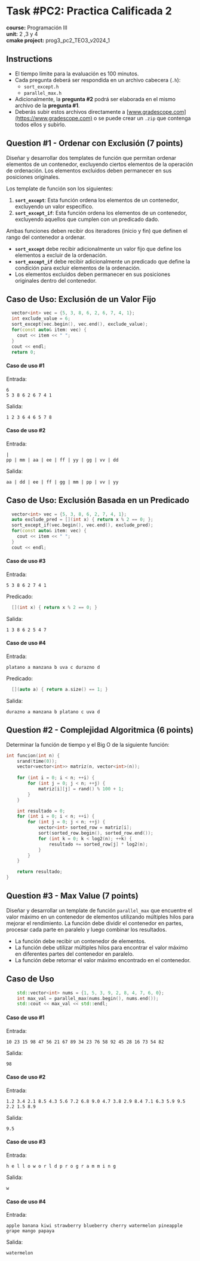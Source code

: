 # Task #PC2: Practica Calificada 2  
**course:** Programación III  
**unit:** 2 ,3 y 4  
**cmake project:** prog3_pc2_TEO3_v2024_1
## Instructions
- El tiempo límite para la evaluación es 100 minutos.
- Cada pregunta deberá ser respondida en un archivo cabecera (`.h`):
    - `sort_except.h`
    - `parallel_max.h`
- Adicionalmente, la **pregunta #2** podrá ser elaborada en el mismo archivo de la **pregunta #1**.
- Deberás subir estos archivos directamente a [www.gradescope.com](https://www.gradescope.com) o se puede crear un `.zip` que contenga todos ellos y subirlo.


## Question #1 - Ordenar con Exclusión (7 points)

Diseñar y desarrollar dos templates de función que permitan ordenar elementos de un contenedor, excluyendo ciertos elementos de la operación de ordenación. Los elementos excluidos deben permanecer en sus posiciones originales.

Los template de función son los siguientes:
1. **`sort_except`**: Esta función ordena los elementos de un contenedor, excluyendo un valor específico.
2. **`sort_except_if`**: Esta función ordena los elementos de un contenedor, excluyendo aquellos que cumplen con un predicado dado.

Ambas funciones deben recibir dos iteradores (inicio y fin) que definen el rango del contenedor a ordenar.
- **`sort_except`** debe recibir adicionalmente un valor fijo que define los elementos a excluir de la ordenación.
- **`sort_except_if`** debe recibir adicionalmente un predicado que define la condición para excluir elementos de la ordenación.
- Los elementos excluidos deben permanecer en sus posiciones originales dentro del contenedor.

## Caso de Uso: Exclusión de un Valor Fijo
```cpp
  vector<int> vec = {5, 3, 8, 6, 2, 6, 7, 4, 1};
  int exclude_value = 6;
  sort_except(vec.begin(), vec.end(), exclude_value);
  for(const auto& item: vec) {
    cout << item << " ";
  }
  cout << endl;
  return 0;
```
#### Caso de uso #1
Entrada:
```
6
5 3 8 6 2 6 7 4 1
```
Salida:
```
1 2 3 6 4 6 5 7 8
```

#### Caso de uso #2
Entrada:
```
|
pp | mm | aa | ee | ff | yy | gg | vv | dd
```
Salida:
```
aa | dd | ee | ff | gg | mm | pp | vv | yy
```

## Caso de Uso: Exclusión Basada en un Predicado
```cpp
  vector<int> vec = {5, 3, 8, 6, 2, 7, 4, 1};
  auto exclude_pred = [](int x) { return x % 2 == 0; };
  sort_except_if(vec.begin(), vec.end(), exclude_pred);
  for(const auto& item: vec) {
    cout << item << " ";
  }
  cout << endl;
```

#### Caso de uso #3
Entrada:
```
5 3 8 6 2 7 4 1
```
Predicado:
```cpp
  [](int x) { return x % 2 == 0; }
```
Salida:
```
1 3 8 6 2 5 4 7
```  

#### Caso de uso #4
Entrada:
```
platano a manzana b uva c durazno d
```
Predicado:
```cpp
  [](auto a) { return a.size() == 1; }
```
Salida:
```
durazno a manzana b platano c uva d
```
## Question #2 - Complejidad Algoritmica (6 points)
Determinar la función de tiempo y el Big O de la siguiente función:
```cpp
int funcion(int n) {
    srand(time(0));
    vector<vector<int>> matriz(n, vector<int>(n));
    
    for (int i = 0; i < n; ++i) {
        for (int j = 0; j < n; ++j) {
            matriz[i][j] = rand() % 100 + 1;
        }
    }

    int resultado = 0;
    for (int i = 0; i < n; ++i) {
        for (int j = 0; j < n; ++j) {
            vector<int> sorted_row = matriz[i];
            sort(sorted_row.begin(), sorted_row.end());
            for (int k = 0; k < log2(n); ++k) {
                resultado += sorted_row[j] * log2(n);
            }
        }
    }

    return resultado;
}
```

## Question #3 - Max Value (7 points)

Diseñar y desarrollar un template de función `parallel_max` que encuentre el valor máximo en un contenedor de elementos utilizando múltiples hilos para mejorar el rendimiento. La función debe dividir el contenedor en partes, procesar cada parte en paralelo y luego combinar los resultados.

- La función debe recibir un contenedor de elementos.
- La función debe utilizar múltiples hilos para encontrar el valor máximo en diferentes partes del contenedor en paralelo.
- La función debe retornar el valor máximo encontrado en el contenedor.

## Caso de Uso
```cpp
    std::vector<int> nums = {1, 5, 3, 9, 2, 8, 4, 7, 6, 0};
    int max_val = parallel_max(nums.begin(), nums.end());
    std::cout << max_val << std::endl;
```

#### Caso de uso #1
Entrada:
```
10 23 15 98 47 56 21 67 89 34 23 76 58 92 45 28 16 73 54 82
```

Salida:
```
98
```

#### Caso de uso #2
Entrada:
```
1.2 3.4 2.1 8.5 4.3 5.6 7.2 6.8 9.0 4.7 3.8 2.9 8.4 7.1 6.3 5.9 9.5 2.2 1.5 8.9
```

Salida:
```
9.5
```
#### Caso de uso #3
Entrada:
```
h e l l o w o r l d p r o g r a m m i n g
```

Salida:
```
w
```
#### Caso de uso #4
Entrada:
```
apple banana kiwi strawberry blueberry cherry watermelon pineapple grape mango papaya
```

Salida:
```
watermelon
```
